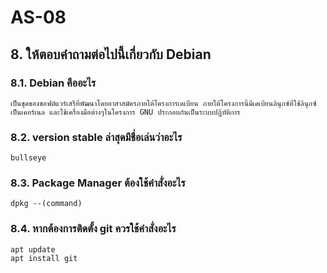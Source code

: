 # AS-08
## 8. ให้ตอบคำถามต่อไปนี้เกี่ยวกับ Debian
### 8.1. Debian คืออะไร 
    เป็นชุดของซอฟต์แวร์เสรีที่พัฒนาโดยอาสาสมัครภายใต้โครงการเดเบียน ภายใต้โครงการนี้มีเดเบียนลินุกซ์ที่ใช้ลินุกซ์เป็นเคอร์เนล และใช้เครื่องมือต่างๆในโครงการ GNU ประกอบกันเป็นระบบปฏิบัติการ
### 8.2. version stable ล่าสุดมีชื่อเล่นว่าอะไร
    bullseye
### 8.3. Package Manager ต้องใช้คำสั่งอะไร
    dpkg --(command)
### 8.4. หากต้องการติดตั้ง git ควรใช้คำสั่งอะไร
    apt update
    apt install git